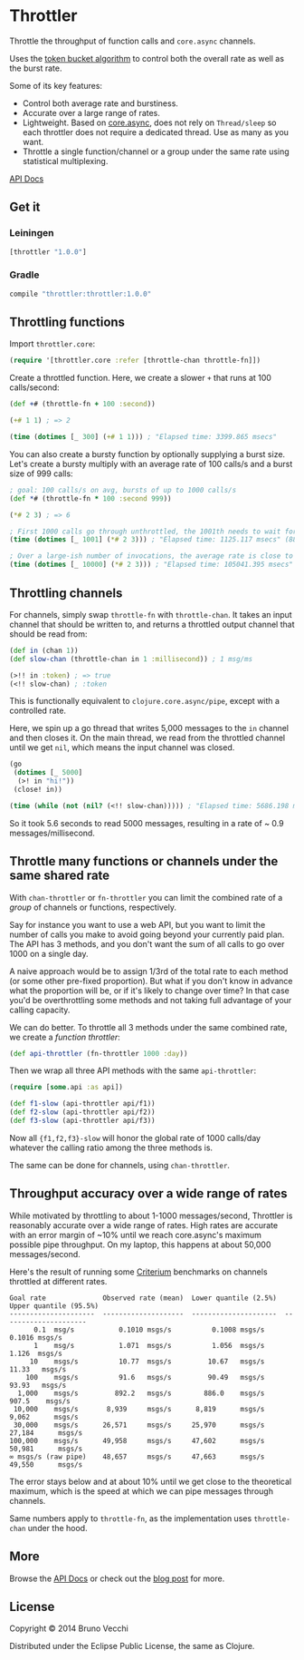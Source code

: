 # Throttler

Throttle the throughput of function calls and `core.async` channels.

Uses the [token bucket algorithm][token] to control both the overall rate as
well as the burst rate.

Some of its key features:

* Control both average rate and burstiness.
* Accurate over a large range of rates.
* Lightweight. Based on [core.async][core-async], does not rely on
  `Thread/sleep` so each throttler does not require a dedicated thread. Use as
  many as you want.
* Throttle a single function/channel or a group under the same rate
  using statistical multiplexing.

[API Docs][docs]

## Get it

### Leiningen

```clj
[throttler "1.0.0"]
```

### Gradle

```scala
compile "throttler:throttler:1.0.0"
```

## Throttling functions

Import `throttler.core`:

```clj
(require '[throttler.core :refer [throttle-chan throttle-fn]])
```

Create a throttled function. Here, we create a slower `+` that runs at 100
calls/second:

```clj
(def +# (throttle-fn + 100 :second))

(+# 1 1) ; => 2

(time (dotimes [_ 300] (+# 1 1))) ; "Elapsed time: 3399.865 msecs"
```

You can also create a bursty function by optionally supplying a burst size.
Let's create a bursty multiply with an average rate of 100 calls/s and a burst size of 999 calls:

```clj
; goal: 100 calls/s on avg, bursts of up to 1000 calls/s
(def *# (throttle-fn * 100 :second 999))

(*# 2 3) ; => 6

; First 1000 calls go through unthrottled, the 1001th needs to wait for about a second
(time (dotimes [_ 1001] (*# 2 3))) ; "Elapsed time: 1125.117 msecs" (889/second)

; Over a large-ish number of invocations, the average rate is close to the goal
(time (dotimes [_ 10000] (*# 2 3))) ; "Elapsed time: 105041.395 msecs" (95/second)
```

## Throttling channels

For channels, simply swap `throttle-fn` with `throttle-chan`. It takes an
input channel that should be written to, and returns a throttled output channel
that should be read from:

```clj
(def in (chan 1))
(def slow-chan (throttle-chan in 1 :millisecond)) ; 1 msg/ms

(>!! in :token) ; => true
(<!! slow-chan) ; :token
```

This is functionally equivalent to `clojure.core.async/pipe`, except with a
controlled rate.

Here, we spin up a go thread that writes 5,000 messages to the `in` channel and
then closes it. On the main thread, we read from the throttled channel until we
get `nil`, which means the input channel was closed.

```clj
(go
 (dotimes [_ 5000]
  (>! in "hi!"))
 (close! in))

(time (while (not (nil? (<!! slow-chan))))) ; "Elapsed time: 5686.198 msecs" (0.9 msg/millisecond)
```

So it took 5.6 seconds to read 5000 messages, resulting in a rate of ~ 0.9
messages/millisecond.

## Throttle many functions or channels under the same shared rate

With `chan-throttler` or `fn-throttler` you can limit the combined rate
of a *group* of channels or functions, respectively.

Say for instance you want to use a web API, but you want to limit the
number of calls you make to avoid going beyond your currently paid
plan. The API has 3 methods, and you don't want the sum of all calls to
go over 1000 on a single day.

A naive approach would be to assign 1/3rd of the total rate to each
method (or some other pre-fixed proportion). But what if you don't know
in advance what the proportion will be, or if it's likely to change over
time? In that case you'd be overthrottling some methods and not taking
full advantage of your calling capacity.

We can do better. To throttle all 3 methods under the same combined
rate, we create a *function throttler*:

```clj
(def api-throttler (fn-throttler 1000 :day))
```

Then we wrap all three API methods with the same `api-throttler`:

```clj
(require [some.api :as api])

(def f1-slow (api-throttler api/f1))
(def f2-slow (api-throttler api/f2))
(def f3-slow (api-throttler api/f3))
```

Now all `{f1,f2,f3}-slow` will honor the global rate of 1000 calls/day
whatever the calling ratio among the three methods is.

The same can be done for channels, using `chan-throttler`.

## Throughput accuracy over a wide range of rates

While motivated by throttling to about 1-1000 messages/second, Throttler is
reasonably accurate over a wide range of rates. High rates are accurate with an
error margin of ~10% until we reach core.async's maximum possible pipe
throughput. On my laptop, this happens at about 50,000 messages/second.

Here's the result of running some [Criterium][crit] benchmarks on channels
throttled at different rates.

```
Goal rate              Observed rate (mean)  Lower quantile (2.5%)  Upper quantile (95.5%)
---------------------  --------------------  ---------------------  ---------------------
      0.1  msg/s           0.1010 msgs/s          0.1008 msgs/s          0.1016 msgs/s
      1    msg/s           1.071  msgs/s          1.056  msgs/s          1.126  msgs/s
     10    msgs/s          10.77  msgs/s         10.67   msgs/s         11.33   msgs/s
    100    msgs/s          91.6   msgs/s         90.49   msgs/s         93.93   msgs/s
  1,000    msgs/s         892.2   msgs/s        886.0    msgs/s        907.5    msgs/s
 10,000    msgs/s       8,939     msgs/s      8,819      msgs/s      9,062      msgs/s
 30,000    msgs/s      26,571     msgs/s     25,970      msgs/s     27,184      msgs/s
100,000    msgs/s      49,958     msgs/s     47,602      msgs/s     50,981      msgs/s
∞ msgs/s (raw pipe)    48,657     msgs/s     47,663      msgs/s     49,550      msgs/s
```

The error stays below and at about 10% until we get close to the theoretical
maximum, which is the speed at which we can pipe messages through channels.

Same numbers apply to `throttle-fn`, as the implementation uses `throttle-chan`
under the hood.

## More

Browse the [API Docs][docs] or check out the [blog post][blog] for more.

[token]:      http://en.wikipedia.org/wiki/Token_bucket
[crit]:       https://github.com/hugoduncan/criterium
[docs]:       https://brunov.github.io/throttler
[core-async]: https://github.com/clojure/core.async
[blog]:       http://brunov.org/clojure/2014/05/14/throttler/

## License

Copyright © 2014 Bruno Vecchi

Distributed under the Eclipse Public License, the same as Clojure.
